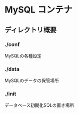 # MySQL コンテナ

## ディレクトリ概要

### ./conf

MySQLの各種設定

### ./data

MySQLのデータの保管場所

### ./init

データベース初期化SQLの置き場所